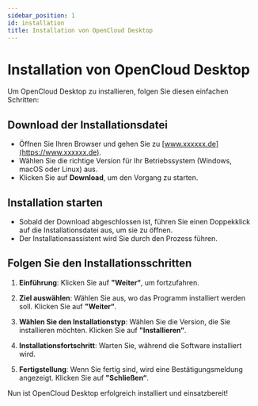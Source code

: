 ```yaml
---
sidebar_position: 1
id: installation
title: Installation von OpenCloud Desktop
---
```


# Installation von OpenCloud Desktop

Um OpenCloud Desktop zu installieren, folgen Sie diesen einfachen Schritten:

## Download der Installationsdatei
- Öffnen Sie Ihren Browser und gehen Sie zu [www.xxxxxx.de](https://www.xxxxxx.de).
- Wählen Sie die richtige Version für Ihr Betriebssystem (Windows, macOS oder Linux) aus.
- Klicken Sie auf **Download**, um den Vorgang zu starten.

## Installation starten
- Sobald der Download abgeschlossen ist, führen Sie einen Doppekklick auf die Installationsdatei aus, um sie zu öffnen.
- Der Installationsassistent wird Sie durch den Prozess führen.

## Folgen Sie den Installationsschritten
1. **Einführung**: Klicken Sie auf **"Weiter“**, um fortzufahren.

<!--- <img src={require(„./img/installation/installation-welcome.png“).default} alt=„installation welcome page“ width=„400“/>--->

2. **Ziel auswählen**: Wählen Sie aus, wo das Programm installiert werden soll. Klicken Sie auf **"Weiter“**.

<!--- <img src={require(„./img/installation/installation-installation-destination.png“).default} alt=„Installationsziel“ width=„400“/>--->

3. **Wählen Sie den Installationstyp**: Wählen Sie die Version, die Sie installieren möchten. Klicken Sie auf **"Installieren“**.

<!--- <img src={require(„./img/installation/installation-installation-type.png“).default} alt=„installation type“ width=„400“/>--->

4. **Installationsfortschritt**: Warten Sie, während die Software installiert wird.

<!--- <img src={require(„./img/installation/installation-install-process.png“).default} alt=„Installationsprozess“ width=„400“/>--->

5. **Fertigstellung**: Wenn Sie fertig sind, wird eine Bestätigungsmeldung angezeigt. Klicken Sie auf **"Schließen“**.

<!--- <img src={require(„./img/installation/installation-installation-finish.png“).default} alt=„Installationsabschluss“ width=„400“/>--->

Nun ist OpenCloud Desktop erfolgreich installiert und einsatzbereit! 